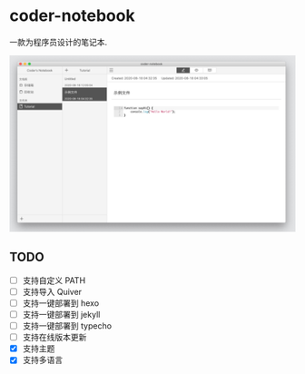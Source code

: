 # coder-notebook

一款为程序员设计的笔记本.

![](./docs/preview1.jpg)

## TODO
+ [ ] 支持自定义 PATH
+ [ ] 支持导入 Quiver
+ [ ] 支持一键部署到 hexo
+ [ ] 支持一键部署到 jekyll
+ [ ] 支持一键部署到 typecho
+ [ ] 支持在线版本更新
+ [x] 支持主题
+ [x] 支持多语言
